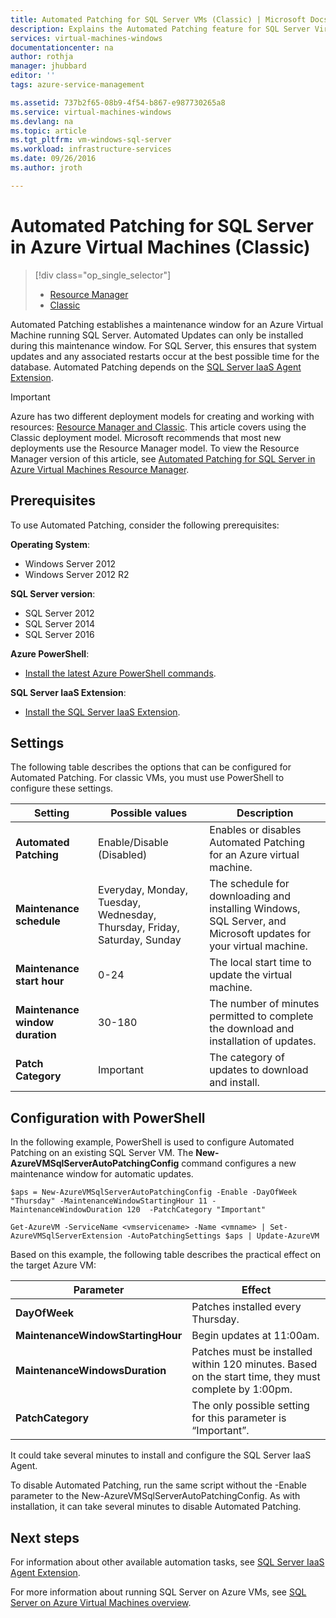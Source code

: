 ```yaml
---
title: Automated Patching for SQL Server VMs (Classic) | Microsoft Docs
description: Explains the Automated Patching feature for SQL Server Virtual Machines running in Azure using the classic deployment mode.
services: virtual-machines-windows
documentationcenter: na
author: rothja
manager: jhubbard
editor: ''
tags: azure-service-management

ms.assetid: 737b2f65-08b9-4f54-b867-e987730265a8
ms.service: virtual-machines-windows
ms.devlang: na
ms.topic: article
ms.tgt_pltfrm: vm-windows-sql-server
ms.workload: infrastructure-services
ms.date: 09/26/2016
ms.author: jroth

---
```

# Automated Patching for SQL Server in Azure Virtual Machines (Classic)
> [!div class="op_single_selector"]
> * [Resource Manager](virtual-machines-windows-sql-automated-patching.md?toc=%2fazure%2fvirtual-machines%2fwindows%2ftoc.json)
> * [Classic](virtual-machines-windows-classic-sql-automated-patching.md?toc=%2fazure%2fvirtual-machines%2fwindows%2fclassic%2ftoc.json)
> 
> 

Automated Patching establishes a maintenance window for an Azure Virtual Machine running SQL Server. Automated Updates can only be installed during this maintenance window. For SQL Server, this ensures that system updates and any associated restarts occur at the best possible time for the database. Automated Patching depends on the [SQL Server IaaS Agent Extension](virtual-machines-windows-classic-sql-server-agent-extension.md?toc=%2fazure%2fvirtual-machines%2fwindows%2fclassic%2ftoc.json).

> [!IMPORTANT] 
> Azure has two different deployment models for creating and working with resources: [Resource Manager and Classic](../articles/azure-resource-manager/resource-manager-deployment-model.md). This article covers using the Classic deployment model. Microsoft recommends that most new deployments use the Resource Manager model. To view the Resource Manager version of this article, see [Automated Patching for SQL Server in Azure Virtual Machines Resource Manager](virtual-machines-windows-sql-automated-patching.md?toc=%2fazure%2fvirtual-machines%2fwindows%2ftoc.json).

## Prerequisites
To use Automated Patching, consider the following prerequisites:

**Operating System**:

* Windows Server 2012
* Windows Server 2012 R2

**SQL Server version**:

* SQL Server 2012
* SQL Server 2014
* SQL Server 2016

**Azure PowerShell**:

* [Install the latest Azure PowerShell commands](../powershell-install-configure.md).

**SQL Server IaaS Extension**:

* [Install the SQL Server IaaS Extension](virtual-machines-windows-classic-sql-server-agent-extension.md?toc=%2fazure%2fvirtual-machines%2fwindows%2fclassic%2ftoc.json).

## Settings
The following table describes the options that can be configured for Automated Patching. For classic VMs, you must use PowerShell to configure these settings.

| Setting | Possible values | Description |
| --- | --- | --- |
| **Automated Patching** |Enable/Disable (Disabled) |Enables or disables Automated Patching for an Azure virtual machine. |
| **Maintenance schedule** |Everyday, Monday, Tuesday, Wednesday, Thursday, Friday, Saturday, Sunday |The schedule for downloading and installing Windows, SQL Server, and Microsoft updates for your virtual machine. |
| **Maintenance start hour** |0-24 |The local start time to update the virtual machine. |
| **Maintenance window duration** |30-180 |The number of minutes permitted to complete the download and installation of updates. |
| **Patch Category** |Important |The category of updates to download and install. |

## Configuration with PowerShell
In the following example, PowerShell is used to configure Automated Patching on an existing SQL Server VM. The **New-AzureVMSqlServerAutoPatchingConfig** command configures a new maintenance window for automatic updates.

    $aps = New-AzureVMSqlServerAutoPatchingConfig -Enable -DayOfWeek "Thursday" -MaintenanceWindowStartingHour 11 -MaintenanceWindowDuration 120  -PatchCategory "Important"

    Get-AzureVM -ServiceName <vmservicename> -Name <vmname> | Set-AzureVMSqlServerExtension -AutoPatchingSettings $aps | Update-AzureVM

Based on this example, the following table describes the practical effect on the target Azure VM:

| Parameter | Effect |
| --- | --- |
| **DayOfWeek** |Patches installed every Thursday. |
| **MaintenanceWindowStartingHour** |Begin updates at 11:00am. |
| **MaintenanceWindowsDuration** |Patches must be installed within 120 minutes. Based on the start time, they must complete by 1:00pm. |
| **PatchCategory** |The only possible setting for this parameter is “Important”. |

It could take several minutes to install and configure the SQL Server IaaS Agent.

To disable Automated Patching, run the same script without the -Enable parameter to the New-AzureVMSqlServerAutoPatchingConfig. As with installation, it can take several minutes to disable Automated Patching.

## Next steps
For information about other available automation tasks, see [SQL Server IaaS Agent Extension](virtual-machines-windows-classic-sql-server-agent-extension.md?toc=%2fazure%2fvirtual-machines%2fwindows%2fclassic%2ftoc.json).

For more information about running SQL Server on Azure VMs, see [SQL Server on Azure Virtual Machines overview](virtual-machines-windows-sql-server-iaas-overview.md?toc=%2fazure%2fvirtual-machines%2fwindows%2ftoc.json).

